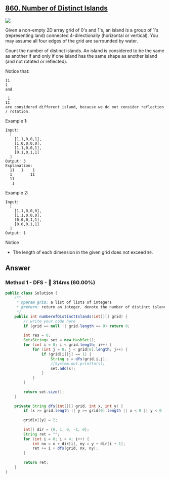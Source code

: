 ## [860. Number of Distinct Islands](https://www.lintcode.com/problem/number-of-distinct-islands/description)

![](https://github.com/weltond/DataStructure/blob/master/medium.PNG)

Given a non-empty 2D array grid of 0's and 1's, an island is a group of 1's (representing land) connected 4-directionally (horizontal or vertical). You may assume all four edges of the grid are surrounded by water.

Count the number of distinct islands. An island is considered to be the same as another if and only if one island has the same shape as another island (and not rotated or reflected).

Notice that:

```
11
1
and

 1
11
are considered different island, because we do not consider reflection / rotation.
```


Example 1:

```
Input: 
  [
    [1,1,0,0,1],
    [1,0,0,0,0],
    [1,1,0,0,1],
    [0,1,0,1,1]
  ]
Output: 3
Explanation:
  11   1    1
  1        11   
  11
   1
```

Example 2:

```
Input:
  [
    [1,1,0,0,0],
    [1,1,0,0,0],
    [0,0,0,1,1],
    [0,0,0,1,1]
  ]
Output: 1
```

Notice
- The length of each dimension in the given grid does not exceed `50`.

## Answer
### Method 1 - DFS - :rabbit: 314ms (60.00%)

```java
public class Solution {
    /**
     * @param grid: a list of lists of integers
     * @return: return an integer, denote the number of distinct islands
     */
    public int numberofDistinctIslands(int[][] grid) {
        // write your code here
        if (grid == null || grid.length == 0) return 0;
        
        int res = 0;
        Set<String> set = new HashSet();
        for (int i = 0; i < grid.length; i++) {
            for (int j = 0; j < grid[0].length; j++) {
                if (grid[i][j] == 1) {
                    String s = dfs(grid,i,j);
                    //System.out.println(s);
                    set.add(s);
                }
            }
        }
        
        return set.size();
    }
    
    private String dfs(int[][] grid, int x, int y) {
        if (x >= grid.length || y >= grid[0].length || x < 0 || y < 0 || grid[x][y] != 1) return ";";
        
        grid[x][y] = 2;
        
        int[] dir = {0, 1, 0, -1, 0};
        String ret = "";
        for (int i = 0; i < 4; i++) {
            int nx = x + dir[i], ny = y + dir[i + 1];
            ret += i + dfs(grid, nx, ny);
        }
        
        return ret;
    }
}
```
